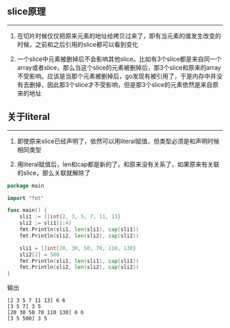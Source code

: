 ## **slice原理**

---

1. 在切片时候仅仅把原来元素的地址给拷贝过来了，即有当元素的值发生改变的时候，之前和之后引用的slice都可以看到变化

2. 一个slice中元素被删掉后不会影响其他slice。比如有3个slice都是来自同一个array或者slice，那么当这个slice的元素被删掉后，那3个slice和原来的array不受影响。应该是当那个元素被删掉后，go发现有被引用了，于是内存中并没有去删掉，因此那3个slice才不受影响，但是那3个slice的元素依然是来自原来的地址

## **关于literal**

---

1. 即使原来slice已经声明了，依然可以用literal赋值，但类型必须是和声明时候相同类型

2. 用literal赋值后，len和cap都是新的了，和原来没有关系了，如果原来有关联的slice，那么关联就解除了

```go
package main

import "fmt"

func main() {
	sli1 := []int{2, 3, 5, 7, 11, 13}
	sli2 := sli1[1:4]
	fmt.Println(sli1, len(sli1), cap(sli1))
	fmt.Println(sli2, len(sli2), cap(sli2))

	sli1 = []int{20, 30, 50, 70, 110, 130}
	sli2[2] = 500
	fmt.Println(sli1, len(sli1), cap(sli1))
	fmt.Println(sli2, len(sli2), cap(sli2))
}
```

输出

```text
[2 3 5 7 11 13] 6 6
[3 5 7] 3 5
[20 30 50 70 110 130] 6 6
[3 5 500] 3 5
```
